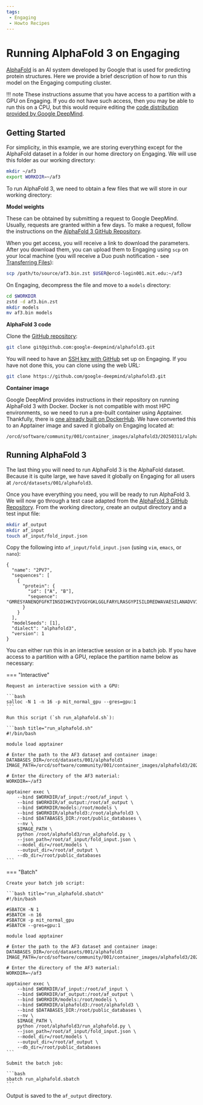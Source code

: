 ```yaml
---
tags:
 - Engaging
 - Howto Recipes
---
```


# Running AlphaFold 3 on Engaging

[AlphaFold](https://deepmind.google/technologies/alphafold/) is an AI system
developed by Google that is used for predicting protein structures. Here we
provide a brief description of how to run this model on the Engaging computing
cluster.

!!! note
    These instructions assume that you have access to a partition with a GPU on
    Engaging. If you do not have such access, then you may be able to run this
    on a CPU, but this would require editing the [code distribution provided by
    Google DeepMind](https://github.com/google-deepmind/alphafold3/tree/main).

## Getting Started

For simplicity, in this example, we are storing everything except for the
AlphaFold dataset in a folder in our home directory on Engaging. We will use
this folder as our working directory:

```bash
mkdir ~/af3
export WORKDIR=~/af3
```

To run AlphaFold 3, we need to obtain a few files that we will store in our
working directory:

**Model weights**

These can be obtained by submitting a request to Google DeepMind. Usually,
requests are granted within a few days. To make a request, follow the
instructions on the
[AlphaFold 3 GitHub Repository](https://github.com/google-deepmind/alphafold3?tab=readme-ov-file#obtaining-model-parameters).

When you get access, you will receive a link to download the parameters. After
you download them, you can upload them to Engaging using `scp` on your local
machine (you will receive a Duo push notification - see
[Transferring Files](../filesystems-file-transfer/transferring-files.md#scp)):

```bash
scp /path/to/source/af3.bin.zst $USER@orcd-login001.mit.edu:~/af3
```

On Engaging, decompress the file and move to a `models` directory:

```bash
cd $WORKDIR
zstd -d af3.bin.zst
mkdir models
mv af3.bin models
```

**AlphaFold 3 code**

Clone the [GitHub repository](https://github.com/google-deepmind/alphafold3):

```bash
git clone git@github.com:google-deepmind/alphafold3.git
```

You will need to have an
[SSH key with GitHub](https://docs.github.com/en/authentication/connecting-to-github-with-ssh/adding-a-new-ssh-key-to-your-github-account?tool=webui)
set up on Engaging. If you have not done this, you can clone using the web URL:

```bash
git clone https://github.com/google-deepmind/alphafold3.git
```

**Container image**

Google DeepMind provides instructions in their repository on running AlphaFold 3
with Docker. Docker is not compatible with most HPC environments, so we need
to run a pre-built container using Apptainer. Thankfully, there is [one already
built on DockerHub](https://hub.docker.com/r/cford38/alphafold3). We have
converted this to an Apptainer image and saved it globally on Engaging located
at:

```
/orcd/software/community/001/container_images/alphafold3/20250311/alphafold3.sif
```

## Running AlphaFold 3

The last thing you will need to run AlphaFold 3 is the AlphaFold dataset.
Because it is quite large, we have saved it globally on Engaging for all users
at `/orcd/datasets/001/alphafold3`.

Once you have everything you need, you will be ready to run AlphaFold 3. We will
now go through a test case adapted from the
[AlphaFold 3 GitHub Repository](https://github.com/google-deepmind/alphafold3).
From the working directory, create an output directory and a test input file:

```bash
mkdir af_output
mkdir af_input
touch af_input/fold_input.json
```

Copy the following into `af_input/fold_input.json` (using `vim`, `emacs`, or
`nano`):

```title="fold_input.json"
{
  "name": "2PV7",
  "sequences": [
    {
      "protein": {
        "id": ["A", "B"],
        "sequence": "GMRESYANENQFGFKTINSDIHKIVIVGGYGKLGGLFARYLRASGYPISILDREDWAVAESILANADVVIVSVPINLTLETIERLKPYLTENMLLADLTSVKREPLAKMLEVHTGAVLGLHPMFGADIASMAKQVVVRCDGRFPERYEWLLEQIQIWGAKIYQTNATEHDHNMTYIQALRHFSTFANGLHLSKQPINLANLLALSSPIYRLELAMIGRLFAQDAELYADIIMDKSENLAVIETLKQTYDEALTFFENNDRQGFIDAFHKVRDWFGDYSEQFLKESRQLLQQANDLKQG"
      }
    }
  ],
  "modelSeeds": [1],
  "dialect": "alphafold3",
  "version": 1
}
```

You can either run this in an interactive session or in a batch job. If you have
access to a partition with a GPU, replace the partition name below as necessary:

=== "Interactive"

    Request an interactive session with a GPU:

    ```bash
    salloc -N 1 -n 16 -p mit_normal_gpu --gres=gpu:1
    ```

    Run this script (`sh run_alphafold.sh`):

    ```bash title="run_alphafold.sh"
    #!/bin/bash
 
    module load apptainer

    # Enter the path to the AF3 dataset and container image:
    DATABASES_DIR=/orcd/datasets/001/alphafold3
    IMAGE_PATH=/orcd/software/community/001/container_images/alphafold3/20250311/alphafold3.sif

    # Enter the directory of the AF3 material:
    WORKDIR=~/af3

    apptainer exec \
        --bind $WORKDIR/af_input:/root/af_input \
        --bind $WORKDIR/af_output:/root/af_output \
        --bind $WORKDIR/models:/root/models \
        --bind $WORKDIR/alphafold3:/root/alphafold3 \
        --bind $DATABASES_DIR:/root/public_databases \
        --nv \
        $IMAGE_PATH \
        python /root/alphafold3/run_alphafold.py \
        --json_path=/root/af_input/fold_input.json \
        --model_dir=/root/models \
        --output_dir=/root/af_output \
        --db_dir=/root/public_databases
    ```

=== "Batch"

    Create your batch job script:

    ```bash title="run_alphafold.sbatch"
    #!/bin/bash
 
    #SBATCH -N 1
    #SBATCH -n 16
    #SBATCH -p mit_normal_gpu
    #SBATCH --gres=gpu:1

    module load apptainer

    # Enter the path to the AF3 dataset and container image:
    DATABASES_DIR=/orcd/datasets/001/alphafold3
    IMAGE_PATH=/orcd/software/community/001/container_images/alphafold3/20250311/alphafold3.sif

    # Enter the directory of the AF3 material:
    WORKDIR=~/af3

    apptainer exec \
        --bind $WORKDIR/af_input:/root/af_input \
        --bind $WORKDIR/af_output:/root/af_output \
        --bind $WORKDIR/models:/root/models \
        --bind $WORKDIR/alphafold3:/root/alphafold3 \
        --bind $DATABASES_DIR:/root/public_databases \
        --nv \
        $IMAGE_PATH \
        python /root/alphafold3/run_alphafold.py \
        --json_path=/root/af_input/fold_input.json \
        --model_dir=/root/models \
        --output_dir=/root/af_output \
        --db_dir=/root/public_databases
    ```

    Submit the batch job:

    ```bash
    sbatch run_alphafold.sbatch
    ```

Output is saved to the `af_output` directory.
